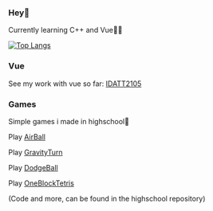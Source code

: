 ### Hey🙌

Currently learning C++ and Vue✌🏻


[![Top Langs](https://github-readme-stats.vercel.app/api/top-langs/?username=adriawh)](https://github.com/anuraghazra/github-readme-stats)


### Vue
See my work with vue so far: [IDATT2105](https://adriawh.github.io/idatt2105-fullstack_appliksjonsutvikling/)


### Games 

Simple games i made in highschool🤠

Play [AirBall](https://htmlpreview.github.io/?https://github.com/adriawh/Highschool/blob/main/AirBall.html)

Play [GravityTurn](https://htmlpreview.github.io/?https://github.com/adriawh/Highschool/blob/main/Gravity-turn.html)

Play [DodgeBall](https://htmlpreview.github.io/?https://github.com/adriawh/Highschool/blob/main/DodgeBall.html)

Play [OneBlockTetris](https://htmlpreview.github.io/?https://github.com/adriawh/Highschool/blob/main/OneBlockTetris.html)

(Code and more, can be found in the highschool repository)
